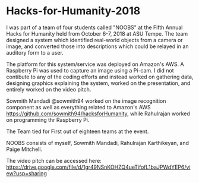 # Hacks-for-Humanity-2018

I was part of a team of four students called "NOOBS" at the Fifth Annual Hacks for Humanity held from October 6-7, 2018 at ASU Tempe. The team designed a system which identified real-world objects from a camera or image, and converted those into descriptions which could be relayed in an auditory form to a user.

The platform for this system/service was deployed on Amazon's AWS. A Raspberry Pi was used to capture an image using a Pi-cam. I did not contibute to any of the coding efforts and instead worked on gathering data, designing graphics explaining the system, worked on the presentation, and entirely worked on the video pitch.

Sowmith Mandadi @sowmith94 worked on the image recognition component as well as everything related to Amazon's AWS https://github.com/sowmith94/hacksforHumanity, while Rahulrajan worked on programming thr Raspberry Pi. 

The Team tied for First out of eighteen teams at the event.

NOOBS consists of myself, Sowmith Mandadi, Rahulrajan Karthikeyan, and Paige Mitchell.

The video pitch can be accessed here: https://drive.google.com/file/d/1gr49NSnKOHZQ4ueTifofL1baJPWdYEP6/view?usp=sharing

